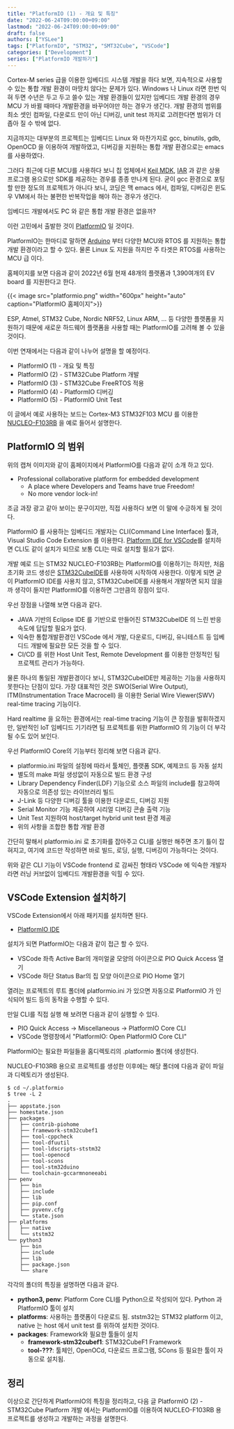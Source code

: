 ```yaml
---
title: "PlatformIO (1) - 개요 및 특징"
date: "2022-06-24T09:00:00+09:00"
lastmod: "2022-06-24T09:00:00+09:00"
draft: false
authors: ["YSLee"]
tags: ["PlatformIO", "STM32", "SMT32Cube", "VSCode"]
categories: ["Development"]
series: ["PlatformIO 개발하기"]
---
```


Cortex-M series 급을 이용한 임베디드 시스템 개발을 하다 보면, 지속적으로 사용할 수 있는 통합 개발 환경이 마땅치 않다는 문제가 있다.
Windows 나 Linux 라면 한번 익혀 두면 수년은 두고 두고 쓸수 있는 개발 환경들이 있지만 임베디드 개발 환경의 경우 MCU 가 바뀔 때마다 개발환경을 바꾸어야만 하는 경우가 생긴다. 
개발 환경의 범위를 최소 셋인 컴파일, 다운로드 만이 아닌 디버깅, unit test 까지로 고려한다면 범위가 더 좁아 질 수 밖에 없다. 

지금까지는 대부분의 프로젝트는 임베디드 Linux 와 마찬가지로 gcc, binutils, gdb, OpenOCD 을 이용하여 개발하였고, 디버깅을 지원하는 통합 개발 환경으로는 emacs를 사용하였다. 

그러다 최근에 다른 MCU를 사용하다 보니 칩 업체에서 [Keil MDK](https://www2.keil.com/mdk5), [IAR](https://www.iar.com/kr/products/architectures/arm/) 과 같은 상용 프로그램 용으로만 SDK를 제공하는 경우를 종종 만나게 된다. 굳이 gcc 환경으로 포팅할 만한 정도의 프로젝트가 아니다 보니, 코딩은 맥 emacs 에서, 컴파일, 디버깅은 윈도우 VM에서 하는 불편한 반복작업을 해야 하는 경우가 생긴다.

임베디드 개발에서도 PC 와 같은 통합 개발 환경은 없을까?

이런 고민에서 출발한 것이 [PlatformIO](https://platformio.org/) 일 것이다. 

PlatformIO는 한마디로 말하면 [Arduino](https://www.arduino.cc) 부터 다양한 MCU와 RTOS 를 지원하는 통합 개발 환경이라고 할 수 있다. 
물론 Linux 도 지원을 하지만 주 타겟은 RTOS를 사용하는 MCU 급 이다.

홈페이지를 보면 다음과 같이 2022년 6월 현재 48개의 플랫폼과 1,390여개의 EV board 를 지원한다고 한다.

{{< image src="platformio.png" width="600px" height="auto" caption="PlatformIO 홈페이지">}}

ESP, Atmel, STM32 Cube, Nordic NRF52, Linux ARM, ... 등 다양한 플랫폼을 지원하기 때문에 새로운 하드웨어 플랫폼을 사용할 때는 PlatformIO를 고려해 볼 수 있을 것이다.

이번 연재에서는 다음과 같이 나누어 설명을 할 예정이다. 

- PlatformIO (1) - 개요 및 특징
- PlatformIO (2) - STM32Cube Platform 개발
- PlatformIO (3) - STM32Cube FreeRTOS 적용
- PlatformIO (4) - PlatformIO 디버깅 
- PlatformIO (5) - PlatformIO Unit Test

이 글에서 예로 사용하는 보드는 Cortex-M3 STM32F103 MCU 를 이용한 [NUCLEO-F103RB](https://www.st.com/en/evaluation-tools/nucleo-f103rb.html) 을 예로 들어서 설명한다. 

## PlatformIO 의 범위

위의 캡쳐 이미지와 같이 홈페이지에서 PlatformIO를 다음과 같이 소개 하고 있다. 

- Professional collaborative platform for embedded development
    - A place where Developers and Teams have true Freedom!
    - No more vendor lock-in!

조금 과장 광고 같아 보이는 문구이지만, 직접 사용하다 보면 이 말에 수긍하게 될 것이다.

PlatformIO 를 사용하는 임베디드 개발자는 CLI(Command Line Interface) 툴과, Visual Studio Code Extension 를 이용한다. 
[Platform IDE for VSCode](https://platformio.org/install/ide?install=vscode)를 설치하면 CLI도 같이 설치가 되므로 보통 CLI는 따로 설치할 필요가 없다. 

개발 예로 드는 STM32 NUCLEO-F103RB는 PlatformIO를 이용하기는 하지만, 처음 초기화 코드 생성은 [STM32CubeIDE](https://www.st.com/en/development-tools/stm32cubeide.html)를 사용하여 시작하여 사용한다.
이렇게 되면 굳이 PlatformIO IDE를 사용치 않고, STM32CubeIDE를 사용해서 개발하면 되지 않을까 생각이 들지만 PlatformIO를 이용하면 그만큼의 장점이 있다. 

우선 장점을 나열해 보면 다음과 같다. 

- JAVA 기반의 Eclipse IDE 를 기반으로 만들어진 STM32CubeIDE 의 느린 반응 속도에 답답할 필요가 없다. 
- 익숙한 통합개발환경인 VSCode 에서 개발, 다운로드, 디버깅, 유니테스트 등 임베디드 개발에 필요한 모든 것을 할 수 있다.
- CI/CD 를 위한 Host Unit Test, Remote Development 를 이용한 안정적인 팀 프로젝트 관리가 가능하다. 

물론 하나의 통일된 개발환경이다 보니, STM32CubeIDE만 제공하는 기능을 사용하지 못한다는 단점이 있다. 
가장 대표적인 것은 SWO(Serial Wire Output), ITM(Instrumentation Trace Macrocell) 을 이용한 Serial Wire Viewer(SWV) real-time tracing 기능이다.

Hard realtime 을 요하는 환경에서는 real-time tracing 기능이 큰 장점을 발휘하겠지만, 
일반적인 IoT 임베디드 기기라면 팀 프로젝트를 위한 PlatformIO 의 기능이 더 부각될 수도 있어 보인다.

우선 PlatformIO Core의 기능부터 정리해 보면 다음과 같다.

- platformio.ini 파일의 설정에 따라서 툴체인, 플랫폼 SDK, 예제코드 등 자동 설치
- 별도의 make 파일 생성없이 자동으로 빌드 환경 구성
- Library Dependency Finder(LDF) 기능으로 소스 파일의 include를 참고하여 자동으로 의존성 있는 라이브러리 빌드
- J-Link 등 다양한 디버깅 툴을 이용한 다운로드, 디버깅 지원
- Serial Monitor 기능 제공하여 시리얼 디버깅 콘솔 출력 기능
- Unit Test 지원하여 host/target hybrid unit test 환경 제공 
- 위의 사항을 조합한 통합 개발 환경

간단히 말해서 platformio.ini 로 초기화를 잡아주고 CLI를 실행만 해주면 초기 틀이 잡혀지고, 
여기에 코드만 작성하면 바로 빌드, 로딩, 실행, 디버깅이 가능하다는 것이다. 

위와 같은 CLI 기능이 VSCode frontend 로 감싸진 형태라 VSCode 에 익숙한 개발자라면 러닝 커브없이 임베디드 개발환경을 익힐 수 있다.

## VSCode Extension 설치하기

VSCode Extension에서 아래 패키지를 설치하면 된다.

- [PlatformIO IDE](https://marketplace.visualstudio.com/items?itemName=platformio.platformio-ide)

설치가 되면 PlatformIO는 다음과 같이 접근 할 수 있다. 

- VSCode 좌측 Active Bar의 개미얼굴 모양의 아이콘으로 PIO Quick Access 열기
- VSCode 하단 Status Bar의 집 모양 아이콘으로 PIO Home 열기

열려는 프로젝트의 루트 폴더에 platformio.ini 가 있으면 자동으로 PlatformIO 가 인식되어 빌드 등의 동작을 수행할 수 있다.

만일 CLI를 직접 실행 해 보려면 다음과 같이 실행할 수 있다.

- PIO Quick Access -> Miscellaneous -> PlatformIO Core CLI
- VSCode 명령창에서 "PlatformIO: Open PlatformIO Core CLI"

PlatformIO는 필요한 파일들을 홈디렉토리의 .platformio 폴더에 생성한다. 

NUCLEO-F103RB 용으로 프로젝트를 생성한 이후에는 해당 폴더에 다음과 같이 파일과 디렉토리가 생성된다. 

```shell
$ cd ~/.platformio
$ tree -L 2
.
├── appstate.json
├── homestate.json
├── packages
│   ├── contrib-piohome
│   ├── framework-stm32cubef1
│   ├── tool-cppcheck
│   ├── tool-dfuutil
│   ├── tool-ldscripts-ststm32
│   ├── tool-openocd
│   ├── tool-scons
│   ├── tool-stm32duino
│   └── toolchain-gccarmnoneeabi
├── penv
│   ├── bin
│   ├── include
│   ├── lib
│   ├── pip.conf
│   ├── pyvenv.cfg
│   └── state.json
├── platforms
│   ├── native
│   └── ststm32
└── python3
    ├── bin
    ├── include
    ├── lib
    ├── package.json
    └── share
```

각각의 폴더의 특징을 설명하면 다음과 같다.

- **python3, penv**: Platform Core CLI를 Python으로 작성되어 있다. Python 과 PlatformIO 툴이 설치
- **platforms**: 사용하는 플랫폼이 다운로드 됨. ststm32는 STM32 platform 이고, native 는 host 에서 unit test 를 위하여 설치한 것이다.
- **packages**: Framework와 필요한 툴들이 설치 
    - **framework-stm32cubef1**: STM32CubeF1 Framework 
    - **tool-???**: 툴체인, OpenOCd, 다운로드 프로그램, SCons 등 필요한 툴이 자동으로 설치됨.

## 정리

이상으로 간단하게 PlatformIO의 특징을 정리하고, 
다음 글 PlatformIO (2) - STM32Cube Platform 개발 에서는 PlatformIO를 이용하여 NUCLEO-F103RB 용 프로젝트를 생성하고 개발하는 과정을 설명한다.